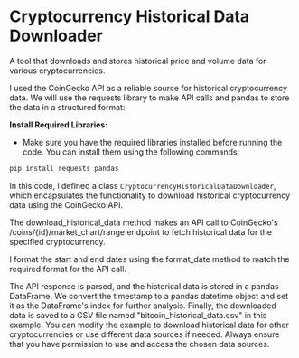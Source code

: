 # Cryptocurrency Historical Data Downloader

A tool that downloads and stores historical price and volume data for various cryptocurrencies.


I used the CoinGecko API as a reliable source for historical cryptocurrency data. We will use the requests library to make API calls and pandas to store the data in a structured format:

__Install Required Libraries:__

 - Make sure you have the required libraries installed before running the code. You can install them using the following commands:

```bash
pip install requests pandas
```

In this code, i defined a class ```CryptocurrencyHistoricalDataDownloader```, which encapsulates the functionality to download historical cryptocurrency data using the CoinGecko API.

The download_historical_data method makes an API call to CoinGecko's /coins/{id}/market_chart/range endpoint to fetch historical data for the specified cryptocurrency.

I format the start and end dates using the format_date method to match the required format for the API call.

The API response is parsed, and the historical data is stored in a pandas DataFrame. We convert the timestamp to a pandas datetime object and set it as the DataFrame's index for further analysis.
Finally, the downloaded data is saved to a CSV file named "bitcoin_historical_data.csv" in this example.
You can modify the example to download historical data for other cryptocurrencies or use different data sources if needed. Always ensure that you have permission to use and access the chosen data sources.


